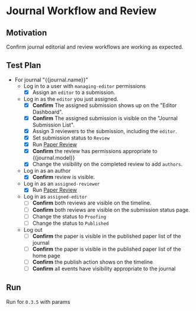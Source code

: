 # Journal Workflow and Review

## Motivation

Confirm journal editorial and review workflows are working as expected.

## Test Plan 

- For journal "{{journal.name}}"
    - Log in to a user with `managing-editor` permissions 
        - [x] Assign an `editor` to a submission.
    - Log in as the `editor` you just assigned.
        - [x] **Confirm** The assigned submission shows up on the "Editor Dashboard".
        - [x] **Confirm** The assigned submission is visible on the "Journal Submission List".
        - [x] Assign 3 reviewers to the submission, including the `editor`.
        - [x] Set submission status to `Review`
        - [x] Run [Paper Review](./paper-review.md) 
        - [x] **Confirm** the review has permissions appropriate to {{journal.model}}
        - [x] Change the visibility on the completed review to add `authors`.
    - Log in as an author 
        - [x] **Confirm** review is visible.
    - Log in as an `assigned-reviewer`
        - [x] Run [Paper Review](./paper-review.md)
    - Log in as `assigned-editor` 
        - [ ] **Confirm** both reviews are visible on the timeline.
        - [ ] **Confirm** both reviews are visible on the submission status page.
        - [ ] Change the status to `Proofing`
        - [ ] Change the status to `Published`
    - Log out
        - [ ] **Confirm** the paper is visible in the published paper list of the journal
        - [ ] **Confirm** the paper is visible in the published paper list of the home page
        - [ ] **Confirm** the publish action shows on the timeline
        - [ ] **Confirm** all events have visibility appropriate to the journal
## Run

Run for `0.3.5` with params 
